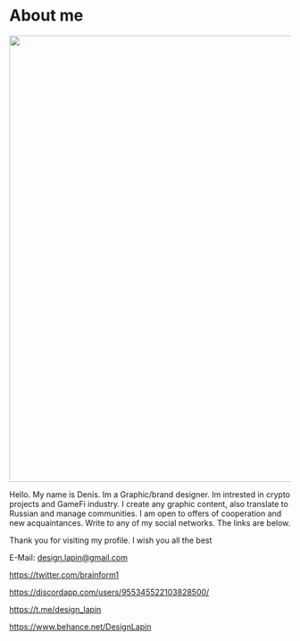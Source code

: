 # About me

<div id="header" align="center">
  <img src="[medium_header.png](https://github.com/Meta-nomad/Meta-nomad/blob/main/Medium_header.png)" width="800">
</div>


<body>
 <div id="text">

Hello.
My name is Denis. Im a Graphic/brand designer. 
Im intrested in crypto projects and GameFi industry. I create any graphic content, also translate to Russian and manage communities. 
I am open to offers of cooperation and new acquaintances. Write to any of my social networks. The links are below.

Thank you for visiting my profile. I wish you all the best
  </div id=text>
</body>






E-Mail: design.lapin@gmail.com


https://twitter.com/brainform1


https://discordapp.com/users/955345522103828500/


https://t.me/design_lapin


https://www.behance.net/DesignLapin






